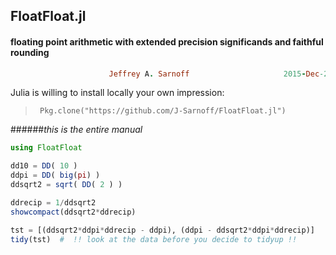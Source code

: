 ## FloatFloat.jl
#### floating point arithmetic with extended precision significands and faithful rounding
```ruby
                      Jeffrey A. Sarnoff                     2015-Dec-20
```                    

Julia is willing to install locally your own impression:  
>      Pkg.clone("https://github.com/J-Sarnoff/FloatFloat.jl")        

######*this is the entire manual*
    
    
```julia
using FloatFloat

dd10 = DD( 10 )
ddpi = DD( big(pi) )
ddsqrt2 = sqrt( DD( 2 ) )

ddrecip = 1/ddsqrt2
showcompact(ddsqrt2*ddrecip)

tst = [(ddsqrt2*ddpi*ddrecip - ddpi), (ddpi - ddsqrt2*ddpi*ddrecip)]
tidy(tst)  #  !! look at the data before you decide to tidyup !!

```
